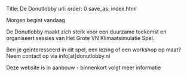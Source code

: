 Title: De Donutlobby
url:
order: 0
save_as: index.html

Morgen begint vandaag


De Donutlobby maakt zich sterk voor een duurzame toekomst en organiseert sessies van Het Grote VN Klimaatsimulatie Spel.

Ben je geïnteresseerd in dit spel, een lezing of een workshop op maat?
Neem contact op via info[at]donutlobby.nl

Deze website is in aanbouw - binnenkort volgt meer informatie
